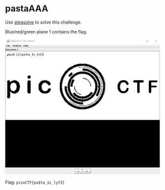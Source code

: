 # pastaAAA

Use [stegsolve](http://www.caesum.com/handbook/Stegsolve.jar) to solve this challenge.

Blue/red/green plane 1 contains the flag.

![screenshot](screenshot.jpg)

Flag: `picoCTF{pa$ta_1s_lyf3}`